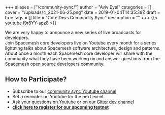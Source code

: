 +++
aliases = ["/community-sync/"]
author = "Aviv Eyal"
categories = []
cover = "/uploads/4_2021-06-25.png"
date = 2019-01-04T14:35:38Z
draft = true
tags = []
title = "Core Devs Community Sync"
description = ""
+++
{{< youtube I9r8YY-apz8 >}}

We are very happy to announce a new series of live broadcasts for developers.  
Join Spacemesh core developers live on Youtube every month for a series lightning talks about Spacemesh software architecture, design and patterns. About once a month each Spacemesh core developer will share with the community what they have been working on and answer questions from the Spacemesh open source developers community.

## How to Participate?

* Subscribe to our [community sync Youtube channel](https://www.youtube.com/watch?v=I9r8YY-apz8&list=PL5BszCNLCnMNPK_VLq26OmgWXdMk7JG-Y)
* Set a reminder on Youtube for the next event
* Ask your questions on Youtube or on our [Gitter dev channel](https://gitter.im/spacemesh-os/)
* [**click here to register for our upcoming testnet**](https://spacemesh.io/community-sync/#)